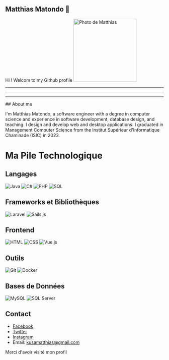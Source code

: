 ## Matthias Matondo 👋

Hi !
Welcom to my Github profile
<img src="https://z-p3-scontent.ffih1-2.fna.fbcdn.net/v/t39.30808-6/318132917_2002645649924008_4867761427481487110_n.jpg?_nc_cat=104&ccb=1-7&_nc_sid=a5f93a&_nc_eui2=AeGIC0gcqUmo_h7IstmUSRqgSmkZMc9NajVKaRkxz01qNQTyrzRO2sTrcW_pQJdfUWtkHqI2QpoOOfNkGcIcJjT5&_nc_ohc=pmXLCSopFWYQ7kNvgH__K9t&_nc_pt=5&_nc_zt=23&_nc_ht=z-p3-scontent.ffih1-2.fna&oh=00_AYCcc5SSZGFTS12gtA4VDFcYWowyX9rfemesZ4Em0ClXYg&oe=6683BCE6" alt="Photo de Matthias" srcset="" width="200px" height="200px"> <br>
<hr>
<hr>
<hr>
## About me

I'm Matthias Matondo, a software engineer with a degree in computer science and experience in software development, database design, and teaching. I design and develop web and desktop applications. I graduated in Management Computer Science from the Institut Supérieur d'Informatique Chaminade (ISIC) in 2023.

# Ma Pile Technologique

## Langages
![Java](https://img.shields.io/badge/Java-ED8B00?style=for-the-badge&logo=java&logoColor=white)
![C#](https://img.shields.io/badge/C%23-239120?style=for-the-badge&logo=c-sharp&logoColor=white)
![PHP](https://img.shields.io/badge/PHP-777BB4?style=for-the-badge&logo=php&logoColor=white)
![SQL](https://img.shields.io/badge/SQL-4479A1?style=for-the-badge&logo=sql&logoColor=white)

## Frameworks et Bibliothèques
![Laravel](https://img.shields.io/badge/Laravel-FF2D20?style=for-the-badge&logo=laravel&logoColor=white)
![Sails.js](https://img.shields.io/badge/Sails.js-0B2027?style=for-the-badge&logo=sails.js&logoColor=white)

## Frontend
![HTML](https://img.shields.io/badge/HTML5-E34F26?style=for-the-badge&logo=html5&logoColor=white)
![CSS](https://img.shields.io/badge/CSS3-1572B6?style=for-the-badge&logo=css3&logoColor=white)
![Vue.js](https://img.shields.io/badge/Vue.js-35495E?style=for-the-badge&logo=vue.js&logoColor=4FC08D)

## Outils
![Git](https://img.shields.io/badge/Git-F05033?style=for-the-badge&logo=git&logoColor=white)
![Docker](https://img.shields.io/badge/Docker-2496ED?style=for-the-badge&logo=docker&logoColor=white)

## Bases de Données
![MySQL](https://img.shields.io/badge/MySQL-4479A1?style=for-the-badge&logo=mysql&logoColor=white)
![SQL Server](https://img.shields.io/badge/SQL%20Server-CC2927?style=for-the-badge&logo=microsoft-sql-server&logoColor=white)


## Contact
- [Facebook](https://web.facebook.com/tichique.kusa)
- [Twitter](https://x.com/Mat_MatondKus)
- [Instagram](https://www.instagram.com/tychique_matondo/)
- Email: kusamatthias@gmail.com

Merci d'avoir visité mon profil
